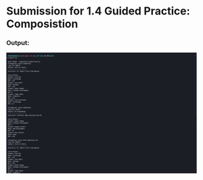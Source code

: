 <h1>Submission for 1.4 Guided Practice: Composistion</h1>

<h3>Output:</h3>
<img src="./Output/1.png">